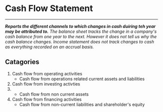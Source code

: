 # Cash Flow Statement
---
<em>**Reports the different channels to which changes in cash duiring teh year may be attributed to.**</em>
<em>The balance sheet tracks the change in a company's cash balance from one year to the next. However it does not tell us why the cash balance changes. </em>
<em>Income statement does not track changes to cash as everything recorded on an accrual basis.</em>

## Catagories
1.  Cash flow from operating activities
    - Cash flow from operations related current assets and liabilities
2.  Cash flow from investing activties
3.  - Cash flow from non current assets
3.  Cash flow from financing activities
    - Cash flow from non-current liabilities and shareholder's equity